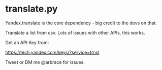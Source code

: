 # translate.py

Yandex.translate is the core dependency - big credit to the devs on that. 

Translate a list from csv. Lots of issues with other APIs, this works. 

Get an API Key from:

https://tech.yandex.com/keys/?service=trnsl

Tweet or DM me @arbrace for issues. 
